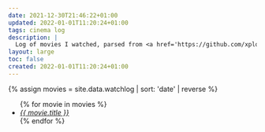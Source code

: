 ```yaml
---
date: 2021-12-30T21:46:22+01:00
updated: 2022-01-01T11:20:24+01:00
tags: cinema log
description: |
  Log of movies I watched, parsed from <a href='https://github.com/xplosionmind/data/blob/main/watchlog.csv' target='_blank' title='watchlog.csv in xplosionmind/data on GitHub'>this source file</a>. Temporary solution until <a href='/moviewyrm' target='_blank' title='Moviewyrm - tommi.space'>Moviewyrm</a> becomes true.
layout: large
toc: false
created: 2022-01-01T11:20:24+01:00
---
```

{% assign movies = site.data.watchlog | sort: 'date' | reverse %}
<ul class='three'>{% for movie in movies %}<li><cite><a href='https://imdb.com/title/{{ movie.imdb }}' target='_blank' title='“{{ movie.title }}„ on IMDb'>{{ movie.title }}</a></cite></li>{% endfor %}</ul>
